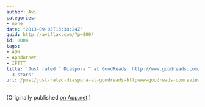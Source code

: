 ```yaml
---
author: Avi
categories:
- none
date: "2013-09-03T13:38:24Z"
guid: http://aviflax.com/?p=8004
id: 8004
tags:
- ADN
- Appdotnet
- IFTTT
title: 'Just rated “ Diaspora ” at GoodReads: http://www.goodreads.com/review/show/710642466
  3 stars'
url: /post/just-rated-diaspora-at-goodreads-httpwww-goodreads-comreviewshow710642466-3-stars/
---
```

(Originally published [on App.net](http://alpha.app.net/aviflax/post/10233922).)